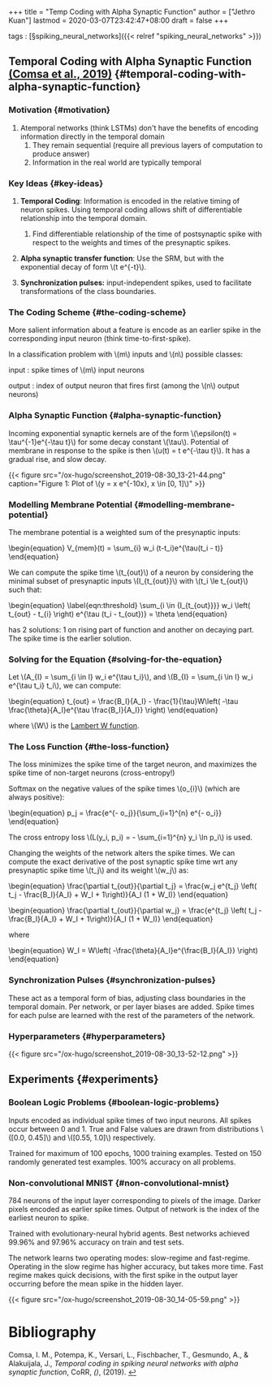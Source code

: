 +++
title = "Temp Coding with Alpha Synaptic Function"
author = ["Jethro Kuan"]
lastmod = 2020-03-07T23:42:47+08:00
draft = false
+++

tags
: [§spiking\_neural\_networks]({{< relref "spiking_neural_networks" >}})


## Temporal Coding with Alpha Synaptic Function <a id="caaddec51f6948e5fea79b6d41c79676" href="#comsa19_tempor_codin_spikin_neural_networ">(Comsa et al., 2019)</a> {#temporal-coding-with-alpha-synaptic-function}


### Motivation {#motivation}

1.  Atemporal networks (think LSTMs) don't have the benefits of
    encoding information directly in the temporal domain
    1.  They remain sequential (require all previous layers of
        computation to produce answer)
    2.  Information in the real world are typically temporal


### Key Ideas {#key-ideas}

1.  **Temporal Coding**: Information is encoded in the relative timing of
    neuron spikes. Using temporal coding allows shift of differentiable
    relationship into the temporal domain.
    1.  Find differentiable relationship of the time of postsynaptic
        spike with respect to the weights and times of the presynaptic
        spikes.

2.  **Alpha synaptic transfer function**: Use the SRM, but with the
    exponential decay of form \\(t e^{-t}\\).

3.  **Synchronization pulses:** input-independent spikes, used to
    facilitate transformations of the class boundaries.


### The Coding Scheme {#the-coding-scheme}

More salient information about a feature is encode as an earlier
spike in the corresponding input neuron (think time-to-first-spike).

In a classification problem with \\(m\\) inputs and \\(n\\) possible classes:

input
: spike times of \\(m\\) input neurons

output
: index of output neuron that fires first (among the \\(n\\)
    output neurons)


### Alpha Synaptic Function {#alpha-synaptic-function}

Incoming exponential synaptic kernels are of the form \\(\epsilon(t) =
\tau^{-1}e^{-\tau t}\\) for some decay constant \\(\tau\\). Potential of
membrane in response to the spike is then \\(u(t) = t e^{-\tau t}\\). It
has a gradual rise, and slow decay.

{{< figure src="/ox-hugo/screenshot_2019-08-30_13-21-44.png" caption="Figure 1: Plot of \\(y = x e^{-10x}, x \in [0, 1]\\)" >}}


### Modelling Membrane Potential {#modelling-membrane-potential}

The membrane potential is a weighted sum of the presynaptic inputs:

\begin{equation}
  V\_{mem}(t) = \sum\_{i} w\_i (t-t\_i)e^{\tau(t\_i - t)}
\end{equation}

We can compute the spike time \\(t\_{out}\\) of a neuron by considering the
minimal subset of presynaptic inputs \\(I\_{t\_{out}}\\) with \\(t\_i \le
t\_{out}\\) such that:

\begin{equation} \label{eqn:threshold}
  \sum\_{i \in {I\_{t\_{out}}}} w\_i \left( t\_{out} - t\_{i} \right)
  e^{\tau (t\_i - t\_{out})} = \theta
\end{equation}

<a name="eqn:threshold"></a> has 2 solutions: 1 on rising part of function and
another on decaying part. The spike time is the earlier solution.


### Solving for the Equation <a name="eqn:threshold"></a> {#solving-for-the-equation}

Let \\(A\_{I} = \sum\_{i \in I} w\_i e^{\tau t\_i}\\), and \\(B\_{I} = \sum\_{i
\in I} w\_i e^{\tau t\_i} t\_i\\), we can compute:

\begin{equation}
  t\_{out} = \frac{B\_I}{A\_I} - \frac{1}{\tau}W\left( -\tau
  \frac{\theta}{A\_I}e^{\tau \frac{B\_I}{A\_I}} \right)
\end{equation}

where \\(W\\) is the [Lambert W function](https://en.wikipedia.org/wiki/Lambert%5FW%5Ffunction).


### The Loss Function {#the-loss-function}

The loss minimizes the spike time of the target neuron, and maximizes
the spike time of non-target neurons (cross-entropy!)

Softmax on the negative values of the spike times \\(o\_{i}\\) (which
are always positive):

\begin{equation}
  p\_j = \frac{e^{- o\_j}}{\sum\_{i=1}^{n} e^{- o\_i}}
\end{equation}

The cross entropy loss \\(L(y\_i, p\_i) = - \sum\_{i=1}^{n} y\_i \ln p\_i\\) is
used.

Changing the weights of the network alters the spike times. We can
compute the exact derivative of the post synaptic spike time wrt any
presynaptic spike time \\(t\_j\\) and its weight \\(w\_j\\) as:

\begin{equation}
  \frac{\partial t\_{out}}{\partial t\_j} = \frac{w\_j e^{t\_j} \left( t\_j
      - \frac{B\_I}{A\_I} + W\_I + 1\right)}{A\_I (1 + W\_I)}
\end{equation}

\begin{equation}
  \frac{\partial t\_{out}}{\partial w\_j} = \frac{e^{t\_j} \left( t\_j
      - \frac{B\_I}{A\_I} + W\_I + 1\right)}{A\_I (1 + W\_I)}
\end{equation}

where

\begin{equation}
  W\_I = W\left( -\frac{\theta}{A\_I}e^{\frac{B\_I}{A\_I}} \right)
\end{equation}


### Synchronization Pulses {#synchronization-pulses}

These act as a temporal form of bias, adjusting class boundaries in
the temporal domain. Per network, or per layer biases are added. Spike
times for each pulse are learned with the rest of the parameters of
the network.


### Hyperparameters {#hyperparameters}

{{< figure src="/ox-hugo/screenshot_2019-08-30_13-52-12.png" >}}


## Experiments {#experiments}


### Boolean Logic Problems {#boolean-logic-problems}

Inputs encoded as individual spike times of two input neurons. All
spikes occur between 0 and 1. True and False values are drawn from
distributions \\([0.0, 0.45]\\) and \\([0.55, 1.0]\\) respectively.

Trained for maximum of 100 epochs, 1000 training examples. Tested on
150 randomly generated test examples. 100% accuracy on all problems.


### Non-convolutional MNIST {#non-convolutional-mnist}

784 neurons of the input layer corresponding to pixels of the image.
Darker pixels encoded as earlier spike times. Output of network is the
index of the earliest neuron to spike.

Trained with evolutionary-neural hybrid agents. Best networks achieved
99.96% and 97.96% accuracy on train and test sets.

The network learns two operating modes: slow-regime and fast-regime.
Operating in the slow regime has higher accuracy, but takes more time.
Fast regime makes quick decisions, with the first spike in the output
layer occurring before the mean spike in the hidden layer.

{{< figure src="/ox-hugo/screenshot_2019-08-30_14-05-59.png" >}}

# Bibliography
<a id="comsa19_tempor_codin_spikin_neural_networ" target="_blank">Comsa, I. M., Potempa, K., Versari, L., Fischbacher, T., Gesmundo, A., & Alakuijala, J., *Temporal coding in spiking neural networks with alpha synaptic function*, CoRR, *()*,  (2019). </a> [↩](#caaddec51f6948e5fea79b6d41c79676)
